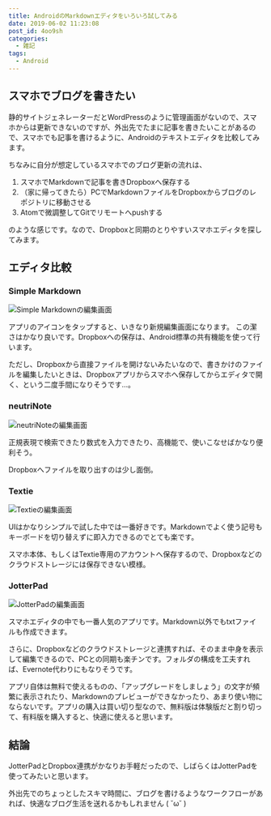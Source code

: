 ```yaml
---
title: AndroidのMarkdownエディタをいろいろ試してみる
date: 2019-06-02 11:23:08
post_id: 4oo9sh
categories:
  - 雑記
tags:
  - Android
---
```


## スマホでブログを書きたい

静的サイトジェネレーターだとWordPressのように管理画面がないので、スマホからは更新できないのですが、外出先でたまに記事を書きたいことがあるので、スマホでも記事を書けるように、Androidのテキストエディタを比較してみます。

<!--more-->

ちなみに自分が想定しているスマホでのブログ更新の流れは、

1. スマホでMarkdownで記事を書きDropboxへ保存する
2. （家に帰ってきたら）PCでMarkdownファイルをDropboxからブログのレポジトリに移動させる
3. Atomで微調整してGitでリモートへpushする

のような感じです。なので、Dropboxと同期のとりやすいスマホエディタを探してみます。

## エディタ比較

### Simple Markdown

![Simple Markdownの編集画面](simple_markdown.png)

アプリのアイコンをタップすると、いきなり新規編集画面になります。 この潔さはかなり良いです。Dropboxへの保存は、Android標準の共有機能を使って行います。

ただし、Dropboxから直接ファイルを開けないみたいなので、書きかけのファイルを編集したいときは、Dropboxアプリからスマホへ保存してからエディタで開く、という二度手間になりそうです...。

### neutriNote

![neutriNoteの編集画面](neutrinote.png)

正規表現で検索できたり数式を入力できたり、高機能で、使いこなせばかなり便利そう。

Dropboxへファイルを取り出すのは少し面倒。

### Textie

![Textieの編集画面](textie.png)

UIはかなりシンプルで試した中では一番好きです。Markdownでよく使う記号もキーボードを切り替えずに即入力できるのでとても楽です。

スマホ本体、もしくはTextie専用のアカウントへ保存するので、Dropboxなどのクラウドストレージには保存できない模様。

### JotterPad

![JotterPadの編集画面](jotterpad.png)

スマホエディタの中でも一番人気のアプリです。Markdown以外でもtxtファイルも作成できます。

さらに、Dropboxなどのクラウドストレージと連携すれば、そのまま中身を表示して編集できるので、PCとの同期も楽チンです。フォルダの構成を工夫すれば、Evernote代わりにもなりそうです。

アプリ自体は無料で使えるものの、「アップグレードをしましょう」の文字が頻繁に表示されたり、Markdownのプレビューができなかったり、あまり使い物にならないです。アプリの購入は買い切り型なので、無料版は体験版だと割り切って、有料版を購入すると、快適に使えると思います。


## 結論

JotterPadとDropbox連携がかなりお手軽だったので、しばらくはJotterPadを使ってみたいと思います。

外出先でのちょっとしたスキマ時間に、ブログを書けるようなワークフローがあれば、快適なブログ生活を送れるかもしれません ( ˘ω˘ )

<style>
article img{
  max-width: 400px  
}
</style>
